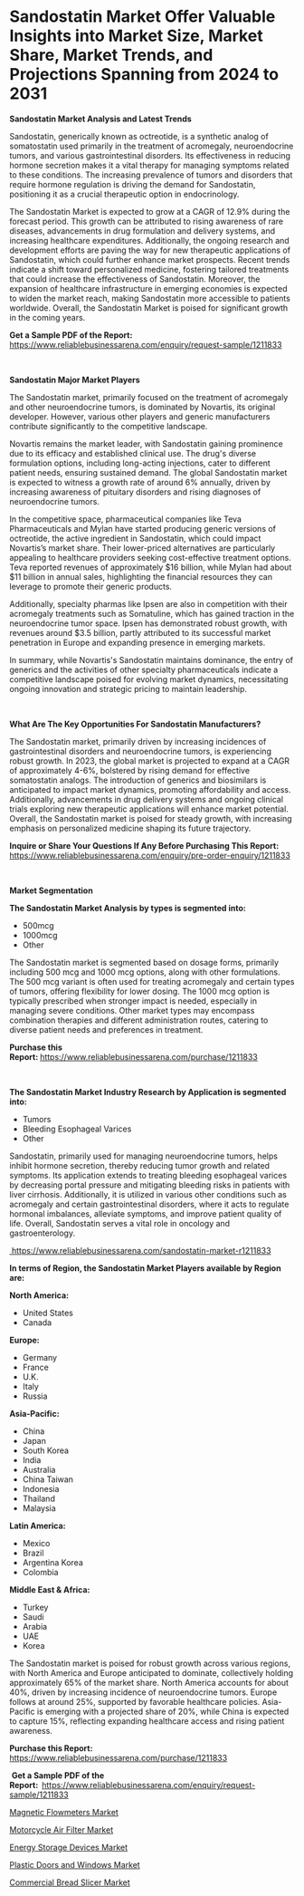 <p><h1>Sandostatin Market Offer Valuable Insights into Market Size, Market Share, Market Trends, and Projections Spanning from 2024 to 2031</h1></p><p><strong>Sandostatin Market Analysis and Latest Trends</strong></p>
<p><p>Sandostatin, generically known as octreotide, is a synthetic analog of somatostatin used primarily in the treatment of acromegaly, neuroendocrine tumors, and various gastrointestinal disorders. Its effectiveness in reducing hormone secretion makes it a vital therapy for managing symptoms related to these conditions. The increasing prevalence of tumors and disorders that require hormone regulation is driving the demand for Sandostatin, positioning it as a crucial therapeutic option in endocrinology.</p><p>The Sandostatin Market is expected to grow at a CAGR of 12.9% during the forecast period. This growth can be attributed to rising awareness of rare diseases, advancements in drug formulation and delivery systems, and increasing healthcare expenditures. Additionally, the ongoing research and development efforts are paving the way for new therapeutic applications of Sandostatin, which could further enhance market prospects. Recent trends indicate a shift toward personalized medicine, fostering tailored treatments that could increase the effectiveness of Sandostatin. Moreover, the expansion of healthcare infrastructure in emerging economies is expected to widen the market reach, making Sandostatin more accessible to patients worldwide. Overall, the Sandostatin Market is poised for significant growth in the coming years.</p></p>
<p><strong>Get a Sample PDF of the Report:&nbsp;</strong> <a href="https://www.reliablebusinessarena.com/enquiry/request-sample/1211833?utm_campaign=1331&utm_medium=2&utm_source=Github&utm_content=ia&utm_term=05102024&utm_id=sandostatin">https://www.reliablebusinessarena.com/enquiry/request-sample/1211833</a></p>
<p>&nbsp;</p>
<p><strong>Sandostatin Major Market Players</strong></p>
<p><p>The Sandostatin market, primarily focused on the treatment of acromegaly and other neuroendocrine tumors, is dominated by Novartis, its original developer. However, various other players and generic manufacturers contribute significantly to the competitive landscape.</p><p>Novartis remains the market leader, with Sandostatin gaining prominence due to its efficacy and established clinical use. The drug's diverse formulation options, including long-acting injections, cater to different patient needs, ensuring sustained demand. The global Sandostatin market is expected to witness a growth rate of around 6% annually, driven by increasing awareness of pituitary disorders and rising diagnoses of neuroendocrine tumors.</p><p>In the competitive space, pharmaceutical companies like Teva Pharmaceuticals and Mylan have started producing generic versions of octreotide, the active ingredient in Sandostatin, which could impact Novartis’s market share. Their lower-priced alternatives are particularly appealing to healthcare providers seeking cost-effective treatment options. Teva reported revenues of approximately $16 billion, while Mylan had about $11 billion in annual sales, highlighting the financial resources they can leverage to promote their generic products.</p><p>Additionally, specialty pharmas like Ipsen are also in competition with their acromegaly treatments such as Somatuline, which has gained traction in the neuroendocrine tumor space. Ipsen has demonstrated robust growth, with revenues around $3.5 billion, partly attributed to its successful market penetration in Europe and expanding presence in emerging markets.</p><p>In summary, while Novartis's Sandostatin maintains dominance, the entry of generics and the activities of other specialty pharmaceuticals indicate a competitive landscape poised for evolving market dynamics, necessitating ongoing innovation and strategic pricing to maintain leadership.</p></p>
<p>&nbsp;</p>
<p><strong>What Are The Key Opportunities For Sandostatin Manufacturers?</strong></p>
<p><p>The Sandostatin market, primarily driven by increasing incidences of gastrointestinal disorders and neuroendocrine tumors, is experiencing robust growth. In 2023, the global market is projected to expand at a CAGR of approximately 4-6%, bolstered by rising demand for effective somatostatin analogs. The introduction of generics and biosimilars is anticipated to impact market dynamics, promoting affordability and access. Additionally, advancements in drug delivery systems and ongoing clinical trials exploring new therapeutic applications will enhance market potential. Overall, the Sandostatin market is poised for steady growth, with increasing emphasis on personalized medicine shaping its future trajectory.</p></p>
<p><strong>Inquire or Share Your Questions If Any Before Purchasing This Report:</strong> <a href="https://www.reliablebusinessarena.com/enquiry/pre-order-enquiry/1211833?utm_campaign=1331&utm_medium=2&utm_source=Github&utm_content=ia&utm_term=05102024&utm_id=sandostatin">https://www.reliablebusinessarena.com/enquiry/pre-order-enquiry/1211833</a></p>
<p>&nbsp;</p>
<p><strong>Market Segmentation</strong></p>
<p><strong>The Sandostatin Market Analysis by types is segmented into:</strong></p>
<p><ul><li>500mcg</li><li>1000mcg</li><li>Other</li></ul></p>
<p><p>The Sandostatin market is segmented based on dosage forms, primarily including 500 mcg and 1000 mcg options, along with other formulations. The 500 mcg variant is often used for treating acromegaly and certain types of tumors, offering flexibility for lower dosing. The 1000 mcg option is typically prescribed when stronger impact is needed, especially in managing severe conditions. Other market types may encompass combination therapies and different administration routes, catering to diverse patient needs and preferences in treatment.</p></p>
<p><strong>Purchase this Report:&nbsp;</strong><a href="https://www.reliablebusinessarena.com/purchase/1211833?utm_campaign=1331&utm_medium=2&utm_source=Github&utm_content=ia&utm_term=05102024&utm_id=sandostatin">https://www.reliablebusinessarena.com/purchase/1211833</a></p>
<p>&nbsp;</p>
<p><strong>The Sandostatin Market Industry Research by Application is segmented into:</strong></p>
<p><ul><li>Tumors</li><li>Bleeding Esophageal Varices</li><li>Other</li></ul></p>
<p><p>Sandostatin, primarily used for managing neuroendocrine tumors, helps inhibit hormone secretion, thereby reducing tumor growth and related symptoms. Its application extends to treating bleeding esophageal varices by decreasing portal pressure and mitigating bleeding risks in patients with liver cirrhosis. Additionally, it is utilized in various other conditions such as acromegaly and certain gastrointestinal disorders, where it acts to regulate hormonal imbalances, alleviate symptoms, and improve patient quality of life. Overall, Sandostatin serves a vital role in oncology and gastroenterology.</p></p>
<p><a href="https://www.reliablebusinessarena.com/sandostatin-market-r1211833?utm_campaign=1331&utm_medium=2&utm_source=Github&utm_content=ia&utm_term=05102024&utm_id=sandostatin">&nbsp;https://www.reliablebusinessarena.com/sandostatin-market-r1211833</a></p>
<p><strong>In terms of Region, the Sandostatin Market Players available by Region are:</strong></p>
<p>
    <p> <strong> North America: </strong>
        <ul>
            <li>United States</li>
            <li>Canada</li>
        </ul>
        </p> 
    <p> <strong> Europe: </strong>
        <ul>
            <li>Germany</li>
            <li>France</li>
            <li>U.K.</li>
            <li>Italy</li>
            <li>Russia</li>
        </ul>
        </p> 
    <p> <strong> Asia-Pacific: </strong>
        <ul>
            <li>China</li>
            <li>Japan</li>
            <li>South Korea</li>
            <li>India</li>
            <li>Australia</li>
            <li>China Taiwan</li>
            <li>Indonesia</li>
            <li>Thailand</li>
            <li>Malaysia</li>
        </ul>
        </p> 
    <p> <strong> Latin America: </strong>
        <ul>
            <li>Mexico</li>
            <li>Brazil</li>
            <li>Argentina Korea</li>
            <li>Colombia</li>
        </ul>
        </p> 
    <p> <strong> Middle East & Africa: </strong>
        <ul>
            <li>Turkey</li>
            <li>Saudi</li>
            <li>Arabia</li>
            <li>UAE</li>
            <li>Korea</li>
        </ul>
    </p>
    </p>
<p><p>The Sandostatin market is poised for robust growth across various regions, with North America and Europe anticipated to dominate, collectively holding approximately 65% of the market share. North America accounts for about 40%, driven by increasing incidence of neuroendocrine tumors. Europe follows at around 25%, supported by favorable healthcare policies. Asia-Pacific is emerging with a projected share of 20%, while China is expected to capture 15%, reflecting expanding healthcare access and rising patient awareness.</p></p>
<p><strong>Purchase this Report: </strong><a href="https://www.reliablebusinessarena.com/purchase/1211833?utm_campaign=1331&utm_medium=2&utm_source=Github&utm_content=ia&utm_term=05102024&utm_id=sandostatin">https://www.reliablebusinessarena.com/purchase/1211833</a></p>
<p>&nbsp;<strong>Get a Sample PDF of the Report:&nbsp;&nbsp;</strong><a href="https://www.reliablebusinessarena.com/enquiry/request-sample/1211833?utm_campaign=1331&utm_medium=2&utm_source=Github&utm_content=ia&utm_term=05102024&utm_id=sandostatin">https://www.reliablebusinessarena.com/enquiry/request-sample/1211833</a></p>
<p><strong></strong></p>
<p><p><a href="https://www.linkedin.com/pulse/magnetic-flowmeters-industry-resonance-116-amplification-8e2qe?utm_campaign=1331&utm_medium=2&utm_source=Github&utm_content=ia&utm_term=05102024&utm_id=sandostatin">Magnetic Flowmeters Market</a></p><p><a href="https://www.linkedin.com/pulse/global-motorcycle-air-filter-market-focus-application-end-use-genke?utm_campaign=1331&utm_medium=2&utm_source=Github&utm_content=ia&utm_term=05102024&utm_id=sandostatin">Motorcycle Air Filter Market</a></p><p><a href="https://www.linkedin.com/pulse/energy-storage-devices-market-segmentation-in-depth-analysis-id1ye?utm_campaign=1331&utm_medium=2&utm_source=Github&utm_content=ia&utm_term=05102024&utm_id=sandostatin">Energy Storage Devices Market</a></p><p><a href="https://www.linkedin.com/pulse/deep-dive-plastic-doors-windows-market-itstrends-segmentation-mrm5e?utm_campaign=1331&utm_medium=2&utm_source=Github&utm_content=ia&utm_term=05102024&utm_id=sandostatin">Plastic Doors and Windows Market</a></p><p><a href="https://www.linkedin.com/pulse/commercial-bread-slicer-market-research-report-2024-2031-salesurv-jovpe?utm_campaign=1331&utm_medium=2&utm_source=Github&utm_content=ia&utm_term=05102024&utm_id=sandostatin">Commercial Bread Slicer Market</a></p></p>